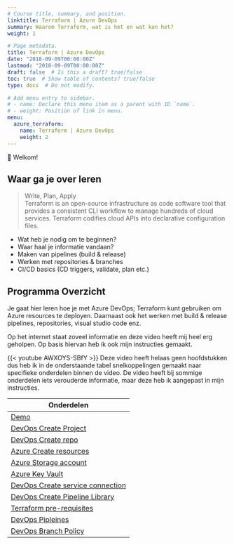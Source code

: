 ```yaml
---
# Course title, summary, and position.
linktitle: Terraform | Azure DevOps
summary: Waarom Terraform, wat is het en wat kan het?
weight: 1

# Page metadata.
title: Terraform | Azure DevOps
date: "2018-09-09T00:00:00Z"
lastmod: "2018-09-09T00:00:00Z"
draft: false  # Is this a draft? true/false
toc: true  # Show table of contents? true/false
type: docs  # Do not modify.

# Add menu entry to sidebar.
# - name: Declare this menu item as a parent with ID `name`.
# - weight: Position of link in menu.
menu:
  azure_terraform:
    name: Terraform | Azure DevOps
    weight: 2
---
```


👋 Welkom!
## Waar ga je over leren

> Write, Plan, Apply<br>
Terraform is an open-source infrastructure as code software tool that provides a consistent CLI workflow to manage hundreds of cloud services. Terraform codifies cloud APIs into declarative configuration files.

- Wat heb je nodig om te beginnen?
- Waar haal je informatie vandaan?
- Maken van pipelines (build & release)
- Werken met repositories & branches
- CI/CD basics (CD triggers, validate, plan etc.)

## Programma Overzicht
Je gaat hier leren hoe je met Azure DevOps; Terraform kunt gebruiken om Azure resources te deployen. Daarnaast ook het werken met build & release pipelines, repositories, visual studio code enz.

Op het internet staat zoveel informatie en deze video heeft mij heel erg geholpen. Op basis hiervan heb ik ook mijn instructies gemaakt.

{{< youtube AWXOYS-SBfY >}}
Deze video heeft helaas geen hoofdstukken dus heb ik in de onderstaande tabel snelkoppelingen gemaakt naar specifieke onderdelen binnen de video. De video heeft bij sommige onderdelen iets verouderde informatie, maar deze heb ik aangepast in mijn instructies.

| Onderdelen |
|--|
| [Demo](https://youtu.be/AWXOYS-SBfY?t=39) |
| [DevOps Create Project](https://youtu.be/AWXOYS-SBfY?t=895) |
| [DevOps Create repo](https://youtu.be/AWXOYS-SBfY?t=972) |
| [Azure Create resources](https://youtu.be/AWXOYS-SBfY?t=1207)
| [Azure Storage account](https://youtu.be/AWXOYS-SBfY?t=1346) |
| [Azure Key Vault](https://youtu.be/AWXOYS-SBfY?t=1451) |
| [DevOps Create service connection](https://youtu.be/AWXOYS-SBfY?t=1731) |
| [DevOps Create Pipeline Library](https://youtu.be/AWXOYS-SBfY?t=2353) |
| [Terraform pre-requisites](https://youtu.be/AWXOYS-SBfY?t=2510) |
| [DevOps Pipleines](https://youtu.be/AWXOYS-SBfY?t=2930) |
| [DevOps Branch Policy](https://youtu.be/AWXOYS-SBfY) |